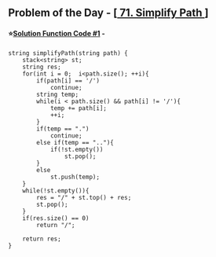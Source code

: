 ## Problem of the Day - [<a href="https://leetcode.com/problems/simplify-path/description/"> 71. Simplify Path </a>]


#### ⭐<ins>Solution Function Code #1</ins> -


    string simplifyPath(string path) {
        stack<string> st;
        string res;        
        for(int i = 0;  i<path.size(); ++i){
            if(path[i] == '/')    
                continue;
            string temp;
            while(i < path.size() && path[i] != '/'){
                temp += path[i];
                ++i;
            }
            if(temp == ".")
                continue;
            else if(temp == ".."){
                if(!st.empty())
                    st.pop();
            }
            else
                st.push(temp);
        }
        while(!st.empty()){
            res = "/" + st.top() + res;
            st.pop();
        }
        if(res.size() == 0)
            return "/";
        
        return res;
    }

